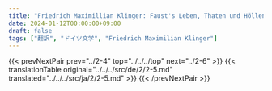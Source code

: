 ```yaml
---
title: "Friedrich Maximillian Klinger: Faust's Leben, Thaten und Höllenfahrt (1799) - 第二巻 第五章"
date: 2024-01-12T00:00:00+09:00
draft: false
tags: ["翻訳", "ドイツ文学", "Friedrich Maximilian Klinger"]
---
```


{{< prevNextPair prev="../2-4" top="../../../top" next="../2-6" >}}
{{< translationTable original="../../../src/de/2/2-5.md" translated="../../../src/ja/2/2-5.md" >}}
{{< /prevNextPair >}}